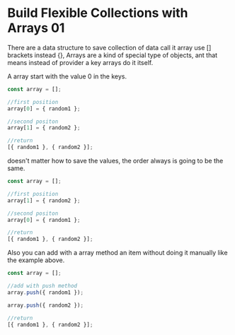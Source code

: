 # Build Flexible Collections with Arrays 01

There are a data structure to save collection of data call it array use [] brackets instead {}, Arrays are a kind of special type of objects, ant that means instead of provider a key arrays do it itself.

A array start with the value 0 in the keys.

```js
const array = [];

//first position
array[0] = { random1 };

//second positon
array[1] = { random2 };

//return
[{ random1 }, { random2 }];
```

doesn't matter how to save the values, the order always is going to be the same.

```js
const array = [];

//first position
array[1] = { random2 };

//second positon
array[0] = { random1 };

//return
[{ random1 }, { random2 }];
```

Also you can add with a array method an item without doing it manually like the example above.

```js
const array = [];

//add with push method
array.push({ random1 });

array.push({ random2 });

//return
[{ random1 }, { random2 }];
```
